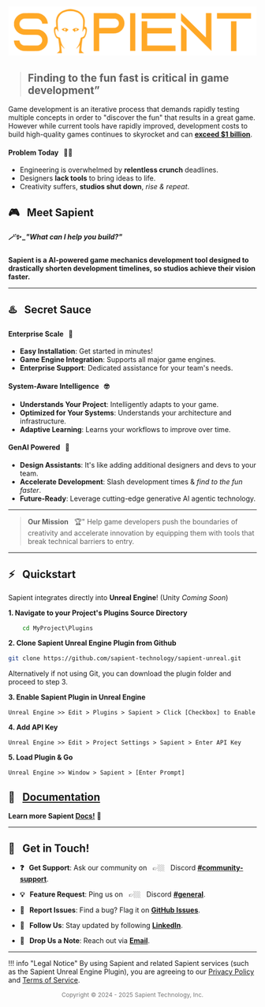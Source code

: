 
![Sapient Logo](assets/images/sapient_logo_colored.png)


> ## Finding to the fun fast is critical in game development”

Game development is an iterative process that demands rapidly testing multiple concepts in order to "discover the fun" that results in a great game. However while current tools have rapidly improved, development costs to build high-quality games continues to skyrocket and can **[exceed $1 billion](https://www.ign.com/articles/major-publishers-report-aaa-franchises-can-cost-over-a-billion-to-make)**. 

#### Problem Today &nbsp; 👎🏻
- Engineering is overwhelmed by **relentless crunch** deadlines.
- Designers **lack tools** to bring ideas to life.
- Creativity suffers, **studios shut down**, *rise & repeat*.

## 🎮 &nbsp; Meet Sapient 

##### 🪄✨ _"What can I help you build?" 

**Sapient is a AI-powered game mechanics development tool designed to drastically shorten development timelines, so studios achieve their vision faster.**

---

## ♨️ &nbsp; Secret Sauce 
#### Enterprise Scale &nbsp; 🚀
  - **Easy Installation**: Get started in minutes! 
  - **Game Engine Integration**: Supports all major game engines.
  - **Enterprise Support**: Dedicated assistance for your team's needs.

#### System-Aware Intelligence &nbsp; 🤓
  - **Understands Your Project**: Intelligently adapts to your game.
  - **Optimized for Your Systems**: Understands your architecture and infrastructure.
  - **Adaptive Learning**: Learns your workflows to improve over time.

#### GenAI Powered &nbsp; :robot:
  - **Design Assistants**: It's like adding additional designers and devs to your team.
  - **Accelerate Development**: Slash development times & *find to the fun faster*.
  - **Future-Ready**: Leverage cutting-edge generative AI agentic technology.

---

>**Our Mission** &nbsp; 🏆" 
    Help game developers push the boundaries of creativity and accelerate innovation by equipping them with  tools that break technical barriers to entry.

---

## ⚡ &nbsp; Quickstart
Sapient integrates directly into **Unreal Engine**! (Unity *Coming Soon*)


**1. Navigate to your Project's Plugins Source Directory**
```cmd
    cd MyProject\Plugins
```
**2. Clone Sapient Unreal Engine Plugin from Github**
```bash
git clone https://github.com/sapient-technology/sapient-unreal.git
```

Alternatively if not using Git, you can download the plugin folder
and proceed to step 3.

**3. Enable Sapient Plugin in Unreal Engine**    
```
Unreal Engine >> Edit > Plugins > Sapient > Click [Checkbox] to Enable
```
**4. Add API Key** 
```
Unreal Engine >> Edit > Project Settings > Sapient > Enter API Key
```
**5. Load Plugin & Go**
```
Unreal Engine >> Window > Sapient > [Enter Prompt]
```
    
## 📖 &nbsp; [Documentation](https://upgraded-chainsaw-v7enkml.pages.github.io)
**Learn more Sapient [Docs!](https://upgraded-chainsaw-v7enkml.pages.github.io)** 👀

---

## 🤗 &nbsp; Get in Touch!

- **❓ &nbsp; Get Support**: Ask our community on &nbsp; 👉🏼 &nbsp; Discord **[#community-support](https://discord.gg/MVCvNgNQ7G)**.
  
- **💡 &nbsp; Feature Request**: Ping us on &nbsp; 👉🏼 &nbsp; Discord **[ #general](https://discord.gg/MVCvNgNQ7G)**.
  
- **🐞 &nbsp; Report Issues**: Find a bug? Flag it on **[GitHub Issues](https://github.com/sapient-technology/sapient-unreal/issues)**.

- **📢 &nbsp; Follow Us**: Stay updated by following **[LinkedIn](https://www.linkedin.com/company/sapient-tech/)**.

- **📧 &nbsp; Drop Us a Note**: Reach out via **[Email](mailto:info@sapientstudio.com)**.

---


!!! info "Legal Notice"
    By using Sapient and related Sapient services (such as the Sapient Unreal Engine Plugin), you are agreeing to our [Privacy Policy](https://www.sapientstudio.com/) and [Terms of Service](https://www.sapientstudio.com/).


<div style="font-size: 12px; color: #777; text-align: center;">
  Copyright &copy; 2024 - 2025 Sapient Technology, Inc.
</div>